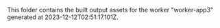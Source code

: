This folder contains the built output assets for the worker "worker-app3" generated at 2023-12-12T02:51:17.101Z.
